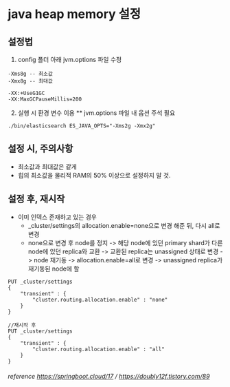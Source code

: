 # java heap memory 설정

## 설정법
 1. config 폴더 아래 jvm.options 파일 수정
  
 ```
-Xms8g -- 최소값
-Xmx8g -- 최대값

-XX:+UseG1GC
-XX:MaxGCPauseMillis=200
 ```

 2. 실행 시 환경 변수 이용
    ** jvm.options 파일 내 옵션 주석 필요

 ```
./bin/elasticsearch ES_JAVA_OPTS="-Xms2g -Xmx2g"
 ```

## 설정 시, 주의사항
 - 최소값과 최대값은 같게 
 - 힙의 최소값을 물리적 RAM의 50% 이상으로 설정하지 말 것.

## 설정 후, 재시작
  - 이미 인덱스 존재하고 있는 경우
    - _cluster/settings의 allocation.enable=none으로 변경 해준 뒤, 다시 all로 변경
    - none으로 변경 후 node를 정지 -> 해당 node에 있던 primary shard가 다른 node에 있던 replica와 교환 -> 교환된 replica는 unassigned 상태로 변경 -> node 재기동 -> allocation.enable=all로 변경 -> unassigned replica가 재기동된 node에 할       
```
PUT _cluster/settings
{
    "transient" : {
        "cluster.routing.allocation.enable" : "none"
    }
}

//재시작 후
PUT _cluster/settings
{
    "transient" : {
        "cluster.routing.allocation.enable" : "all"
    }
}
```

###### reference https://springboot.cloud/17 / https://doubly12f.tistory.com/89